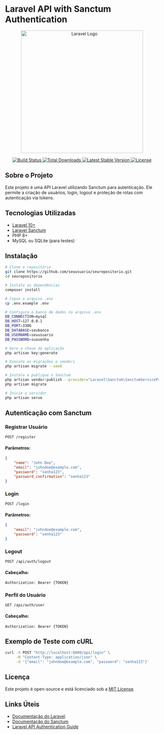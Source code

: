 # Laravel API with Sanctum Authentication

<p align="center">
    <a href="https://laravel.com" target="_blank">
        <img src="https://raw.githubusercontent.com/laravel/art/master/logo-lockup/5%20SVG/2%20CMYK/1%20Full%20Color/laravel-logolockup-cmyk-red.svg" width="400" alt="Laravel Logo">
    </a>
</p>

<p align="center">
    <a href="https://github.com/laravel/framework/actions">
        <img src="https://github.com/laravel/framework/workflows/tests/badge.svg" alt="Build Status">
    </a>
    <a href="https://packagist.org/packages/laravel/framework">
        <img src="https://img.shields.io/packagist/dt/laravel/framework" alt="Total Downloads">
    </a>
    <a href="https://packagist.org/packages/laravel/framework">
        <img src="https://img.shields.io/packagist/v/laravel/framework" alt="Latest Stable Version">
    </a>
    <a href="https://packagist.org/packages/laravel/framework">
        <img src="https://img.shields.io/packagist/l/laravel/framework" alt="License">
    </a>
</p>

## Sobre o Projeto

Este projeto é uma API Laravel utilizando Sanctum para autenticação. Ele permite a criação de usuários, login, logout e proteção de rotas com autenticação via tokens.

## Tecnologias Utilizadas

- [Laravel 10+](https://laravel.com/docs)
- [Laravel Sanctum](https://laravel.com/docs/sanctum)
- PHP 8+
- MySQL ou SQLite (para testes)

## Instalação

```bash
# Clone o repositório
git clone https://github.com/seuusuario/seurepositorio.git
cd seurepositorio

# Instale as dependências
composer install

# Copie o arquivo .env
cp .env.example .env

# Configure o banco de dados no arquivo .env
DB_CONNECTION=mysql
DB_HOST=127.0.0.1
DB_PORT=3306
DB_DATABASE=seubanco
DB_USERNAME=seuusuario
DB_PASSWORD=suasenha

# Gere a chave da aplicação
php artisan key:generate

# Execute as migrações e seeders
php artisan migrate --seed

# Instale e publique o Sanctum
php artisan vendor:publish --provider="Laravel\Sanctum\SanctumServiceProvider"
php artisan migrate

# Inicie o servidor
php artisan serve
```

## Autenticação com Sanctum

### Registrar Usuário
```http
POST /register
```
#### Parâmetros:
```json
{
    "name": "John Doe",
    "email": "johndoe@example.com",
    "password": "senha123",
    "password_confirmation": "senha123"
}
```

### Login
```http
POST /login
```
#### Parâmetros:
```json
{
    "email": "johndoe@example.com",
    "password": "senha123"
}
```

### Logout
```http
POST /api/auth/logout
```
#### Cabeçalho:
```http
Authorization: Bearer {TOKEN}
```

### Perfil do Usuário
```http
GET /api/auth/user
```
#### Cabeçalho:
```http
Authorization: Bearer {TOKEN}
```

## Exemplo de Teste com cURL

```bash
curl -X POST "http://localhost:8000/api/login" \
     -H "Content-Type: application/json" \
     -d '{"email": "johndoe@example.com", "password": "senha123"}'
```

## Licença

Este projeto é open-source e está licenciado sob a [MIT License](https://opensource.org/licenses/MIT).

## Links Úteis

- [Documentação do Laravel](https://laravel.com/docs)
- [Documentação do Sanctum](https://laravel.com/docs/sanctum)
- [Laravel API Authentication Guide](https://laravel.com/docs/10.x/sanctum#issuing-api-tokens)
